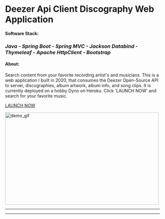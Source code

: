 

<h1><strong>Deezer Api Client Discography Web Application</strong></h1>


#### Software Stack:
### _Java - Spring Boot - Spring MVC - Jackson Databind - Thymeleaf - Apache HttpClient - Bootstrap_
#### About:
Search content from your favorite recording artist's and musicians. This is a web application I built in 2020, that 
consumes the Deezer Open-Source API to server, discographies, album artwork, album info, and song clips. It is 
currently deployed on a hobby Dyno on Heroku. Click 'LAUNCH NOW' and search for your favorite music.

<div>
  <a style="align-content:center" href="https://powerful-hollows-10387.herokuapp.com/">LAUNCH NOW</a>

<img style="margin:0 auto;" src="https://raw.githubusercontent.com/HarryDulaney/deezer-example-web-app/master/img/Deezer-Web-App-Demo.gif" height="300" width="500" alt="demo_gif"/><br>
<hr><hr>
</div>
